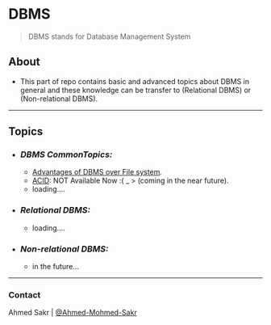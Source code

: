 # DBMS
> DBMS stands for Database Management System

## About
- This part of repo contains basic and advanced topics about DBMS in general and these knowledge can be transfer to (Relational DBMS) or (Non-relational DBMS).
----

## Topics

- ### _DBMS CommonTopics:_
    - [Advantages of DBMS over File system](Advantages%20of%20DBMS%20over%20File%20system.md).
    - [ACID](#): NOT Available Now :( _ > (coming in the near future).
    - loading....
- ### _Relational DBMS:_
    - loading....
- ### _Non-relational DBMS:_
    - in the future...
---
### Contact
Ahmed Sakr | [@Ahmed-Mohmed-Sakr](https://github.com/Ahmed-Mohmed-Sakr)
